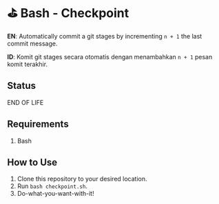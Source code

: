 # ⛳ Bash - Checkpoint
**EN**: Automatically commit a git stages by incrementing `n + 1` the last commit message.

**ID**: Komit git stages secara otomatis dengan menambahkan `n + 1` pesan komit terakhir.

## Status
END OF LIFE

## Requirements
1. Bash

## How to Use
1. Clone this repository to your desired location.
2. Run `bash checkpoint.sh`.
3. Do-what-you-want-with-it!
